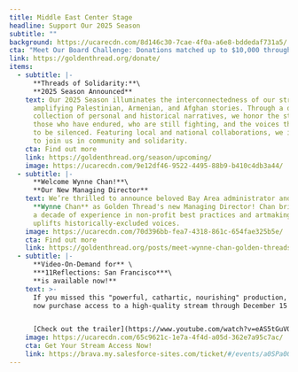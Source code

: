 ```yaml
---
title: Middle East Center Stage
headline: Support Our 2025 Season
subtitle: ""
background: https://ucarecdn.com/8d146c30-7cae-4f0a-a6e8-bddedaf731a5/
cta: "Meet Our Board Challenge: Donations matched up to $10,000 through next week!"
link: https://goldenthread.org/donate/
items:
  - subtitle: |-
      **Threads of Solidarity:**\
      **2﻿025 Season Announced**
    text: Our 2025 Season illuminates the interconnectedness of our struggles
      amplifying Palestinian, Armenian, and Afghan stories. Through a diverse
      collection of personal and historical narratives, we honor the strength of
      those who have endured, who are still fighting, and the voices that refuse
      to be silenced. Featuring local and national collaborations, we invite you
      to join us in community and solidarity.
    cta: Find out more
    link: https://goldenthread.org/season/upcoming/
    image: https://ucarecdn.com/9e12df46-9522-4495-88b9-b410c4db3a44/
  - subtitle: |-
      **Welcome Wynne Chan!**\
      **O﻿ur New Managing Director**
    text: We’re thrilled to announce beloved Bay Area administrator and artist
      **Wynne Chan** as Golden Thread's new Managing Director! Chan brings over
      a decade of experience in non-profit best practices and artmaking that
      uplifts historically-excluded voices.
    image: https://ucarecdn.com/70d396bb-fea7-4318-861c-654fae325b5e/
    cta: Find out more
    link: https://goldenthread.org/posts/meet-wynne-chan-golden-threads-new-managing-director/
  - subtitle: |-
      **V﻿ideo-On-Demand for** \
      ***11Reflections: San Francisco***\
      **i﻿s available now!**
    text: >-
      If you missed this "powerful, cathartic, nourishing" production, you can
      now p﻿urchase access to a high-quality stream through December 15!


      [C﻿heck out the trailer](https://www.youtube.com/watch?v=eAS5tGuVQsI), and visit the Brava! website to get your tickets.
    image: https://ucarecdn.com/65c9621c-1e7a-4f4d-a05d-362e7a95c7ac/
    cta: Get Your Stream Access Now!
    link: https://brava.my.salesforce-sites.com/ticket/#/events/a0SPa00000C0QDJMA3
---
```

